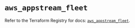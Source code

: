 # `aws_appstream_fleet`

Refer to the Terraform Registry for docs: [`aws_appstream_fleet`](https://registry.terraform.io/providers/hashicorp/aws/5.97.0/docs/resources/appstream_fleet).
